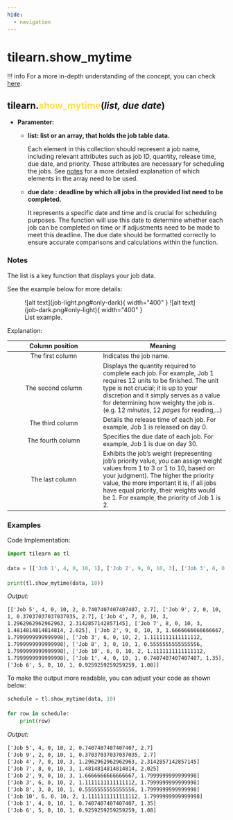 ```yaml
---
hide:
  - navigation
---
```

# tilearn.show_mytime

!!! info
    For a more in-depth understanding of the concept, you can check [here](../../user-guide/single-machine/completion/index.md#the-total-weighted-completion-time--show_mytime).

## tilearn.<span style="color:#ffde59;">show_mytime</span>(*list, due date*)

- **Paramenter:**

    - **list: list or an array, that holds the job table data.**

        Each element in this collection should represent a job name, including relevant attributes such as job ID, quantity, release time, due date, and priority. These attributes are necessary for scheduling the jobs. See [notes](#notes) for a more detailed explanation of which elements in the array need to be used.

    - **due date : deadline by which all jobs in the provided list need to be completed.**
      
        It represents a specific date and time and is crucial for scheduling purposes. The function will use this date to determine whether each job can be completed on time or if adjustments need to be made to meet this deadline. The due date should be formatted correctly to ensure accurate comparisons and calculations within the function.

### Notes

The list is a key function that displays your job data.

See the example below for more details:

<figure markdown="span">
  ![alt text](job-light.png#only-dark){ width="400" }
  ![alt text](job-dark.png#only-light){ width="400" }
  <figcaption>List example.</figcaption>
</figure>

Explanation:

<table>
  <thead>
    <tr>
      <th style="width: 200px; text-align: center;">Column position</th>
      <th>Meaning</th>
    </tr>
  </thead>
  <tbody>
    <tr>
      <td style="text-align: center;">The first column</td>
      <td>Indicates the job name.</td>
    </tr>
    <tr>
      <td style="text-align: center;">The second column</td>
      <td>Displays the quantity required to complete each job. For example, Job 1 requires 12 units to be finished. The unit type is not crucial; it is up to your discretion and it simply serves as a value for determining how weighty the job is. (e.g. 12 <em>minutes</em>, 12 <em>pages</em> for reading,...)</td>
    </tr>
    <tr>
      <td style="text-align: center;">The third column</td>
      <td>Details the release time of each job. For example, Job 1 is released on day 0.</td>
    </tr>
    <tr>
      <td style="text-align: center;">The fourth column</td>
      <td>Specifies the due date of each job. For example, Job 1 is due on day 30.</td>
    </tr>
    <tr>
      <td style="text-align: center;">The last column</td>
      <td>Exhibits the job’s weight (representing job’s priority value, you can assign weight values from 1 to 3 or 1 to 10, based on your judgment). The higher the priority value, the more important it is, if all jobs have equal priority, their weights would be 1. For example, the priority of Job 1 is 2.</td>
    </tr>
  </tbody>
</table>

### Examples
Code Implementation:

```py
import tilearn as tl

data = [['Job 1', 4, 0, 10, 1], ['Job 2', 9, 0, 10, 3], ['Job 3', 6, 0, 10, 2], ['Job 4', 7, 0, 10, 3], ['Job 5', 4, 0, 10, 2], ['Job 6', 5, 0, 10, 1], ['Job 7', 8, 0, 10, 3], ['Job 8', 3, 0, 10, 1], ['Job 9', 2, 0, 10, 1], ['Job 10', 6, 0, 10, 2]]

print(tl.show_mytime(data, 10))
```
*Output:*
```output
[['Job 5', 4, 0, 10, 2, 0.7407407407407407, 2.7], ['Job 9', 2, 0, 10, 1, 0.37037037037037035, 2.7], ['Job 4', 7, 0, 10, 3, 1.2962962962962963, 2.3142857142857145], ['Job 7', 8, 0, 10, 3, 1.4814814814814814, 2.025], ['Job 2', 9, 0, 10, 3, 1.6666666666666667, 1.7999999999999998], ['Job 3', 6, 0, 10, 2, 1.1111111111111112, 1.7999999999999998], ['Job 8', 3, 0, 10, 1, 0.5555555555555556, 1.7999999999999998], ['Job 10', 6, 0, 10, 2, 1.1111111111111112, 1.7999999999999998], ['Job 1', 4, 0, 10, 1, 0.7407407407407407, 1.35], ['Job 6', 5, 0, 10, 1, 0.9259259259259259, 1.08]]
```

To make the output more readable, you can adjust your code as shown below:

```py
schedule = tl.show_mytime(data, 10)

for row in schedule:
    print(row)
```
*Output:*
```output
['Job 5', 4, 0, 10, 2, 0.7407407407407407, 2.7]
['Job 9', 2, 0, 10, 1, 0.37037037037037035, 2.7]
['Job 4', 7, 0, 10, 3, 1.2962962962962963, 2.3142857142857145]
['Job 7', 8, 0, 10, 3, 1.4814814814814814, 2.025]
['Job 2', 9, 0, 10, 3, 1.6666666666666667, 1.7999999999999998]
['Job 3', 6, 0, 10, 2, 1.1111111111111112, 1.7999999999999998]
['Job 8', 3, 0, 10, 1, 0.5555555555555556, 1.7999999999999998]
['Job 10', 6, 0, 10, 2, 1.1111111111111112, 1.7999999999999998]
['Job 1', 4, 0, 10, 1, 0.7407407407407407, 1.35]
['Job 6', 5, 0, 10, 1, 0.9259259259259259, 1.08]
```